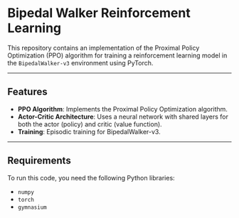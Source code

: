 # Bipedal Walker Reinforcement Learning

This repository contains an implementation of the Proximal Policy Optimization (PPO) algorithm for training a reinforcement learning model in the `BipedalWalker-v3` environment using PyTorch.

---

## Features

- **PPO Algorithm**: Implements the Proximal Policy Optimization algorithm.
- **Actor-Critic Architecture**: Uses a neural network with shared layers for both the actor (policy) and critic (value function).
- **Training**: Episodic training for BipedalWalker-v3.
---

## Requirements

To run this code, you need the following Python libraries:

- `numpy`
- `torch`
- `gymnasium`
